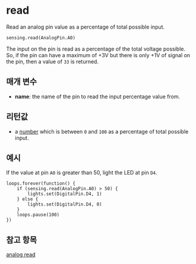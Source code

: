 # read

Read an analog pin value as a percentage of total possible input.

```sig
sensing.read(AnalogPin.A0)
```

The input on the pin is read as a percentage of the total voltage possible. So, if the pin can have a maximum of +3V but there is only +1V of signal on the pin, then a value of `33` is returned.

## 매개 변수

* **name**: the name of the pin to read the input percentage value from.

## 리턴값

* a [number](/types/number) which is between `0` and `100` as a percentage of total possible input.

## 예시

If the value at pin `A0` is greater than 50, light the LED at pin `D4`.

```blocks
loops.forever(function() {
    if (sensing.read(AnalogPin.A0) > 50) {
        lights.set(DigitalPin.D4, 1)
    } else {
        lights.set(DigitalPin.D4, 0)
    }
    loops.pause(100)
})
```

## 참고 항목

[analog read](/reference/pins/analog-read)